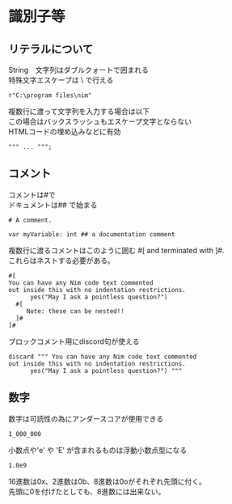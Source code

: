 # 識別子等

## リテラルについて
String　文字列はダブルクォートで囲まれる  
特殊文字エスケープは \ で行える  


```
r"C:\program files\nim"
```

複数行に渡って文字列を入力する場合は以下  
この場合はバックスラッシュもエスケープ文字とならない  
HTMLコードの埋め込みなどに有効
```
""" ... """;
```

## コメント

コメントは#で  
ドキュメントは## で始まる

```
# A comment.

var myVariable: int ## a documentation comment
```

複数行に渡るコメントはこのように囲む #[ and terminated with ]#.  
これらはネストする必要がある。

```
#[
You can have any Nim code text commented
out inside this with no indentation restrictions.
      yes("May I ask a pointless question?")
  #[
     Note: these can be nested!!
  ]#
]#
```

ブロックコメント用にdiscord句が使える
```
discard """ You can have any Nim code text commented
out inside this with no indentation restrictions.
      yes("May I ask a pointless question?") """
```

## 数字

数字は可読性の為にアンダースコアが使用できる
```
1_000_000
```

小数点や'e' や 'E' が含まれるものは浮動小数点型になる
```
1.0e9
```

16進数は0x、2進数は0b、8進数は0oがそれぞれ先頭に付く。  
先頭に0を付けたとしても、8進数には出来ない。